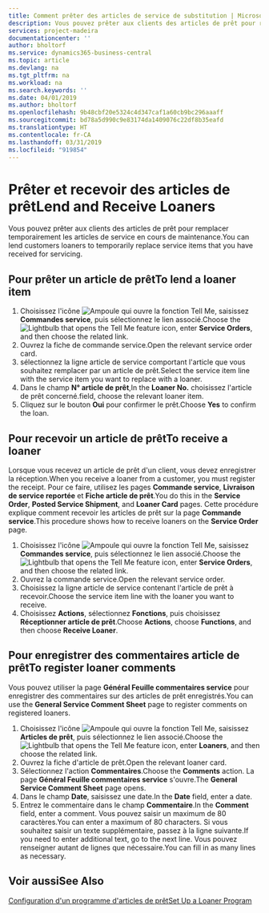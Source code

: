 ```yaml
---
title: Comment prêter des articles de service de substitution | Microsoft Docs
description: Vous pouvez prêter aux clients des articles de prêt pour remplacer temporairement les articles de service en cours de maintenance.
services: project-madeira
documentationcenter: ''
author: bholtorf
ms.service: dynamics365-business-central
ms.topic: article
ms.devlang: na
ms.tgt_pltfrm: na
ms.workload: na
ms.search.keywords: ''
ms.date: 04/01/2019
ms.author: bholtorf
ms.openlocfilehash: 9b48cbf20e5324c4d347caf1a60cb9bc296aaaff
ms.sourcegitcommit: bd78a5d990c9e83174da1409076c22df8b35eafd
ms.translationtype: HT
ms.contentlocale: fr-CA
ms.lasthandoff: 03/31/2019
ms.locfileid: "919854"
---
```

# <a name="lend-and-receive-loaners"></a><span data-ttu-id="1f0db-103">Prêter et recevoir des articles de prêt</span><span class="sxs-lookup"><span data-stu-id="1f0db-103">Lend and Receive Loaners</span></span>
<span data-ttu-id="1f0db-104">Vous pouvez prêter aux clients des articles de prêt pour remplacer temporairement les articles de service en cours de maintenance.</span><span class="sxs-lookup"><span data-stu-id="1f0db-104">You can lend customers loaners to temporarily replace service items that you have received for servicing.</span></span>  
  
## <a name="to-lend-a-loaner-item"></a><span data-ttu-id="1f0db-105">Pour prêter un article de prêt</span><span class="sxs-lookup"><span data-stu-id="1f0db-105">To lend a loaner item</span></span>    
1. <span data-ttu-id="1f0db-106">Choisissez l'icône ![Ampoule qui ouvre la fonction Tell Me](media/ui-search/search_small.png "Dites-moi ce que vous voulez faire"), saisissez **Commandes service**, puis sélectionnez le lien associé.</span><span class="sxs-lookup"><span data-stu-id="1f0db-106">Choose the ![Lightbulb that opens the Tell Me feature](media/ui-search/search_small.png "Tell me what you want to do") icon, enter **Service Orders**, and then choose the related link.</span></span>  
2. <span data-ttu-id="1f0db-107">Ouvrez la fiche de commande service.</span><span class="sxs-lookup"><span data-stu-id="1f0db-107">Open the relevant service order card.</span></span>  
3. <span data-ttu-id="1f0db-108">sélectionnez la ligne article de service comportant l'article que vous souhaitez remplacer par un article de prêt.</span><span class="sxs-lookup"><span data-stu-id="1f0db-108">Select the service item line with the service item you want to replace with a loaner.</span></span>  
4. <span data-ttu-id="1f0db-109">Dans le champ **N° article de prêt**,</span><span class="sxs-lookup"><span data-stu-id="1f0db-109">In the **Loaner No.**</span></span> <span data-ttu-id="1f0db-110">choisissez l'article de prêt concerné.</span><span class="sxs-lookup"><span data-stu-id="1f0db-110">field, choose the relevant loaner item.</span></span>  
5. <span data-ttu-id="1f0db-111">Cliquez sur le bouton **Oui** pour confirmer le prêt.</span><span class="sxs-lookup"><span data-stu-id="1f0db-111">Choose **Yes** to confirm the loan.</span></span>  

## <a name="to-receive-a-loaner"></a><span data-ttu-id="1f0db-112">Pour recevoir un article de prêt</span><span class="sxs-lookup"><span data-stu-id="1f0db-112">To receive a loaner</span></span>  
<span data-ttu-id="1f0db-113">Lorsque vous recevez un article de prêt d'un client, vous devez enregistrer la réception.</span><span class="sxs-lookup"><span data-stu-id="1f0db-113">When you receive a loaner from a customer, you must register the receipt.</span></span> <span data-ttu-id="1f0db-114">Pour ce faire, utilisez les pages **Commande service**, **Livraison de service reportée** et **Fiche article de prêt**.</span><span class="sxs-lookup"><span data-stu-id="1f0db-114">You do this in the **Service Order**, **Posted Service Shipment**, and **Loaner Card** pages.</span></span> <span data-ttu-id="1f0db-115">Cette procédure explique comment recevoir les articles de prêt sur la page **Commande service**.</span><span class="sxs-lookup"><span data-stu-id="1f0db-115">This procedure shows how to receive loaners on the **Service Order** page.</span></span>  
  
1. <span data-ttu-id="1f0db-116">Choisissez l'icône ![Ampoule qui ouvre la fonction Tell Me](media/ui-search/search_small.png "Dites-moi ce que vous voulez faire"), saisissez **Commandes service**, puis sélectionnez le lien associé.</span><span class="sxs-lookup"><span data-stu-id="1f0db-116">Choose the ![Lightbulb that opens the Tell Me feature](media/ui-search/search_small.png "Tell me what you want to do") icon, enter **Service Orders**, and then choose the related link.</span></span>  
2. <span data-ttu-id="1f0db-117">Ouvrez la commande service.</span><span class="sxs-lookup"><span data-stu-id="1f0db-117">Open the relevant service order.</span></span>  
3. <span data-ttu-id="1f0db-118">Choisissez la ligne article de service contenant l'article de prêt à recevoir.</span><span class="sxs-lookup"><span data-stu-id="1f0db-118">Choose the service item line with the loaner you want to receive.</span></span>  
4. <span data-ttu-id="1f0db-119">Choisissez **Actions**, sélectionnez **Fonctions**, puis choisissez **Réceptionner article de prêt**.</span><span class="sxs-lookup"><span data-stu-id="1f0db-119">Choose **Actions**, choose **Functions**, and then choose **Receive Loaner**.</span></span>  

## <a name="to-register-loaner-comments"></a><span data-ttu-id="1f0db-120">Pour enregistrer des commentaires article de prêt</span><span class="sxs-lookup"><span data-stu-id="1f0db-120">To register loaner comments</span></span>  
<span data-ttu-id="1f0db-121">Vous pouvez utiliser la page **Général Feuille commentaires service** pour enregistrer des commentaires sur des articles de prêt enregistrés.</span><span class="sxs-lookup"><span data-stu-id="1f0db-121">You can use the **General Service Comment Sheet** page to register comments on registered loaners.</span></span>  
  
1. <span data-ttu-id="1f0db-122">Choisissez l'icône ![Ampoule qui ouvre la fonction Tell Me](media/ui-search/search_small.png "Dites-moi ce que vous voulez faire"), saisissez **Articles de prêt**, puis sélectionnez le lien associé.</span><span class="sxs-lookup"><span data-stu-id="1f0db-122">Choose the ![Lightbulb that opens the Tell Me feature](media/ui-search/search_small.png "Tell me what you want to do") icon, enter **Loaners**, and then choose the related link.</span></span>  
2. <span data-ttu-id="1f0db-123">Ouvrez la fiche d'article de prêt.</span><span class="sxs-lookup"><span data-stu-id="1f0db-123">Open the relevant loaner card.</span></span>  
3. <span data-ttu-id="1f0db-124">Sélectionnez l'action **Commentaires**.</span><span class="sxs-lookup"><span data-stu-id="1f0db-124">Choose the **Comments** action.</span></span> <span data-ttu-id="1f0db-125">La page **Général Feuille commentaires service** s'ouvre.</span><span class="sxs-lookup"><span data-stu-id="1f0db-125">The **General Service Comment Sheet** page opens.</span></span>  
4. <span data-ttu-id="1f0db-126">Dans le champ **Date**, saisissez une date.</span><span class="sxs-lookup"><span data-stu-id="1f0db-126">In the **Date** field, enter a date.</span></span>  
5. <span data-ttu-id="1f0db-127">Entrez le commentaire dans le champ **Commentaire**.</span><span class="sxs-lookup"><span data-stu-id="1f0db-127">In the **Comment** field, enter a comment.</span></span> <span data-ttu-id="1f0db-128">Vous pouvez saisir un maximum de 80 caractères.</span><span class="sxs-lookup"><span data-stu-id="1f0db-128">You can enter a maximum of 80 characters.</span></span> <span data-ttu-id="1f0db-129">Si vous souhaitez saisir un texte supplémentaire, passez à la ligne suivante.</span><span class="sxs-lookup"><span data-stu-id="1f0db-129">If you need to enter additional text, go to the next line.</span></span> <span data-ttu-id="1f0db-130">Vous pouvez renseigner autant de lignes que nécessaire.</span><span class="sxs-lookup"><span data-stu-id="1f0db-130">You can fill in as many lines as necessary.</span></span>  
  
## <a name="see-also"></a><span data-ttu-id="1f0db-131">Voir aussi</span><span class="sxs-lookup"><span data-stu-id="1f0db-131">See Also</span></span>  
[<span data-ttu-id="1f0db-132">Configuration d'un programme d'articles de prêt</span><span class="sxs-lookup"><span data-stu-id="1f0db-132">Set Up a Loaner Program</span></span>](service-how-setup-loaner-program.md)   
